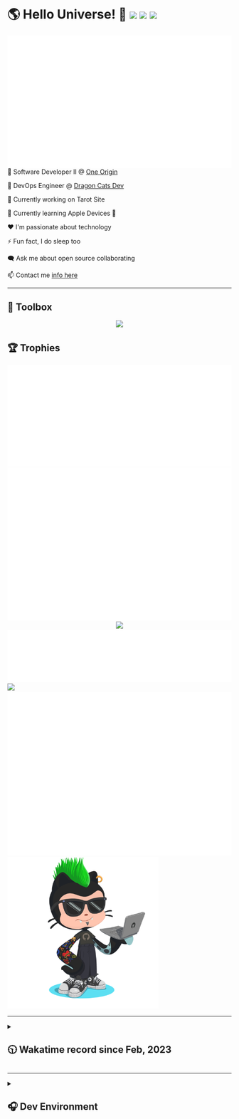 <h1>🌎 Hello Universe! 👋
<img src='https://wakatime.com/badge/user/a61fe4dd-5464-48ee-825a-134d74f90884.svg?style=flat-square'>
<img src='https://api.visitorbadge.io/api/visitors?path=https%3A%2F%2Fgithub.com%2Fjmclain-origin&countColor=&style=flat-square' height='22'>
<img src='https://img.shields.io/github/followers/jmclain-origin?label=Followers&style=flat-square' height='22'>
</h1>

<img align='right' src='./assets/metrics.base.svg'>

💼 Software Developer II @ [One Origin](https://oneorigin.us/)

<!-- 💼 Engineer Consultant @ [Banyan Labs](https://banyanlabs.io/) -->

💼 DevOps Engineer @ [Dragon Cats Dev](https://DragonCats.dev/ "visit")

🔭 Currently working on Tarot Site

🌱 Currently learning Apple Devices 🤢

❤️ I'm passionate about technology

⚡ Fun fact, I do sleep too

🗨️ Ask me about open source collaborating

📫 Contact me [info here](https://www.joshmclain.com/#contact)

---

## 🧰 Toolbox

<p align="center">
  <a href="https://skillicons.dev">
    <img src="https://skillicons.dev/icons?i=md,html,css,js,regex,sass,tailwind,ts,react,styledcomponents,redux,next,gatsby,remix,vue,nuxt,nodejs,express,mongodb,jest,webpack,vite,rollup,docker,nginx,aws,heroku,vercel,netlify,linux,bash,powershell,vim,git,githubactions,github,gitlab,vscode,idea,maven,gradle,java,spring&theme=dark" />
  </a>
</p>

## 🏆 Trophies

<div align='center'>
<img src='./assets/metrics.plugin.achievements.compact.svg'>
<img src='./assets/metrics.plugin.habits.charts.svg'>
<img src='https://github-profile-trophy.vercel.app/?username=jmclain-origin&theme=darkhub&no-frame=true&margin-w=10'>
</div>

<div align=''>
<img src='./assets/metrics.plugin.habits.facts.svg'>
<img src='https://streak-stats.demolab.com?user=jmclain-origin&theme=dark' width='340'>
<div>
</div>

<img src='./assets/metrics.plugin.wakatime.svg'>
<img src='./assets/octocat.png' width='340'>
<!-- <img src='./assets/metrics.plugin.code.svg'> -->
</div>

---

<details>
<summary>

## 🕥 Wakatime record since Feb, 2023

</summary>

<!--START_SECTION:waka-->
![Code Time](http://img.shields.io/badge/Code%20Time-751%20hrs%2034%20mins-blue)

![Profile Views](http://img.shields.io/badge/Profile%20Views-2-blue)

**🐱 My GitHub Data** 

> 📦 142.0 kB Used in GitHub's Storage 
 > 
> 🏆 23 Contributions in the Year 2024
 > 
> 🚫 Not Opted to Hire
 > 
> 📜 30 Public Repositories 
 > 
> 🔑 25 Private Repositories 
 > 
**I'm an Early 🐤** 

```text
🌞 Morning                2689 commits        ██████░░░░░░░░░░░░░░░░░░░   25.96 % 
🌆 Daytime                3371 commits        ████████░░░░░░░░░░░░░░░░░   32.55 % 
🌃 Evening                2807 commits        ███████░░░░░░░░░░░░░░░░░░   27.10 % 
🌙 Night                  1490 commits        ████░░░░░░░░░░░░░░░░░░░░░   14.39 % 
```
📅 **I'm Most Productive on Monday** 

```text
Monday                   2520 commits        ██████░░░░░░░░░░░░░░░░░░░   24.33 % 
Tuesday                  1994 commits        █████░░░░░░░░░░░░░░░░░░░░   19.25 % 
Wednesday                1206 commits        ███░░░░░░░░░░░░░░░░░░░░░░   11.64 % 
Thursday                 908 commits         ██░░░░░░░░░░░░░░░░░░░░░░░   08.77 % 
Friday                   1587 commits        ████░░░░░░░░░░░░░░░░░░░░░   15.32 % 
Saturday                 1390 commits        ███░░░░░░░░░░░░░░░░░░░░░░   13.42 % 
Sunday                   752 commits         ██░░░░░░░░░░░░░░░░░░░░░░░   07.26 % 
```


📊 **This Week I Spent My Time On** 

```text
🕑︎ Time Zone: America/Phoenix

💬 Programming Languages: 
Other                    9 hrs 37 mins       █████████████░░░░░░░░░░░░   52.32 % 
Docker                   2 hrs 2 mins        ███░░░░░░░░░░░░░░░░░░░░░░   11.12 % 
JSON                     1 hr 43 mins        ██░░░░░░░░░░░░░░░░░░░░░░░   09.34 % 
JavaScript               1 hr 12 mins        ██░░░░░░░░░░░░░░░░░░░░░░░   06.56 % 
Vue.js                   1 hr 3 mins         █░░░░░░░░░░░░░░░░░░░░░░░░   05.79 % 

🔥 Editors: 
Chrome                   9 hrs 31 mins       █████████████░░░░░░░░░░░░   51.74 % 
VS Code                  8 hrs 52 mins       ████████████░░░░░░░░░░░░░   48.26 % 

💻 Operating System: 
Mac                      16 hrs 44 mins      ███████████████████████░░   90.97 % 
Linux                    1 hr 39 mins        ██░░░░░░░░░░░░░░░░░░░░░░░   09.03 % 
```

**I Mostly Code in JavaScript** 

```text
TypeScript               17 repos            ████████░░░░░░░░░░░░░░░░░   30.91 % 
CSS                      4 repos             ██░░░░░░░░░░░░░░░░░░░░░░░   07.27 % 
Vue                      3 repos             █░░░░░░░░░░░░░░░░░░░░░░░░   05.45 % 
Shell                    3 repos             █░░░░░░░░░░░░░░░░░░░░░░░░   05.45 % 
Dockerfile               1 repo              ░░░░░░░░░░░░░░░░░░░░░░░░░   01.82 % 
```




 Last Updated on 21/02/2024 18:35:58 UTC
<!--END_SECTION:waka-->

</details>

---

<details>
<summary>

## 🎧 Dev Environment

</summary>

> ### _I'm not a player 🐱 I just code a lot..._

<div align='center'>
<img src='https://spotify-github-profile.vercel.app/api/view?uid=31knnovcfatt7mqmu6yaa5htulxi&cover_image=true&theme=default&show_offline=false&background_color=121212' width='420'>
<img src='https://spotify-recently-played-readme.vercel.app/api?user=31knnovcfatt7mqmu6yaa5htulxi&width=400&count=10'>
</div>
</details>

<!-- ## Memes

who doesn't love memes?

![obi one](./assets/unfilimar_obi.jpg) -->

<!-- <div align='center'>
<img src='https://www.data-card-for-spotify.com/api/card?user_id=31knnovcfatt7mqmu6yaa5htulxi&hide_playing=1&hide_recents=1&limit=10&custom_title=jmclain-origin%20Spotify%20Data'>
</div> -->
